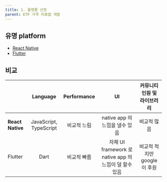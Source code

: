 ```yaml
---
title: 1. 플랫폼 선정
parent: ETF 가격 지표앱 개발
---
```


## 유명 platform
- [React Native](https://www.appbrain.com/stats/libraries/details/react_native/react-native)
- [Flutter](https://www.appbrain.com/stats/libraries/details/flutter)

## 비교

| | Language | Performance | UI | 커뮤니티 인원 및 라이브러리 |
|:------|:------:|:------:|:------:|:------:|
| **React Native** | JavaScript, TypeScript | 비교적 느림 | native app 의 느낌을 낼수 있음 | 비교적 많음 |
| Flutter | Dart | 비교적 빠름 | 자체 UI framework 로 native app 의 느낌이 덜 할수 있음 | 비교적 적지만 google 이 후원 |

